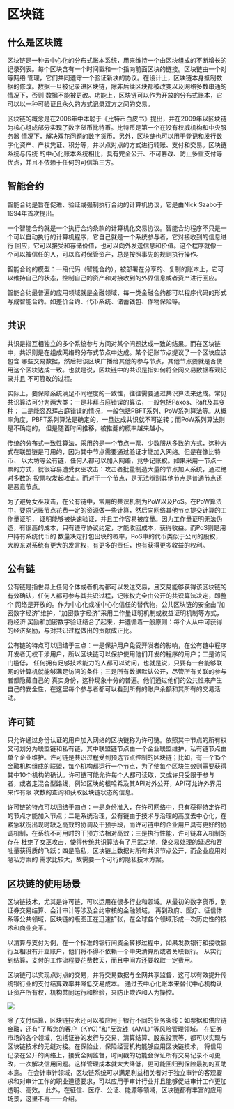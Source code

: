 # 区块链

## 什么是区块链

区块链是一种去中心化的分布式账本系统，用来维持一个由区块组成的不断增长的记录列表。每个区块含有一个时间戳和一个指向前面区块的链接。区块链由一个对等网络
管理，它们共同遵守一个验证新块的协议。在设计上，区块链本身抵制数据的修改。数据一旦被记录进区块链，除非后续区块都被改变以及网络多数串通的情况下，否则
数据不能被更改。功能上，区块链可以作为开放的分布式账本，它可以以一种可验证且永久的方式记录双方之间的交易。

区块链的概念是在2008年中本聪于《比特币白皮书》提出，并在2009年以区块链为核心组成部分实现了数字货币比特币。比特币是第一个在没有权威机构和中央服务器
情况下，解决双花问题的数字货币。另外，区块链也可以用于登记和发行数字化资产、产权凭证、积分等，并以点对点的方式进行转账、支付和交易。区块链系统与传统
的中心化账本系统相比，具有完全公开、不可篡改、防止多重支付等优点，并且不依赖于任何的可信第三方。

## 智能合约

智能合约是旨在促进、验证或强制执行合约的计算机协议，它是由Nick Szabo于1994年首次提出。

一个智能合约就是一个执行合约条款的计算机化交易协议。智能合约程序不只是一个可以自动执行的计算机程序，它自己就是一个系统参与者，它对接收到的信息进行
回应，它可以接受和存储价值，也可以向外发送信息和价值。这个程序就像一个可以被信任的人，可以临时保管资产，总是按照事先的规则执行操作。

智能合约的模型：一段代码（智能合约），被部署在分享的、复制的账本上，它可以维持自己的状态，控制自己的资产和对接收到的外界信息或者资产进行回应。

智能合约最普遍的应用领域就是金融领域，每一类金融合约都可以程序代码的形式写成智能合约。如差价合约、代币系统、储蓄钱包、作物保险等。

## 共识

共识是指互相独立的多个系统参与方间对某个问题达成一致的结果。而在区块链中，共识则是在组成网络的分布式节点中达成。某个记账节点提议了一个区块应该包含
哪些交易数据，然后把该区块广播给其他的参与节点，其他节点要就是否使用这个区块达成一致。也就是说，区块链中的共识是指如何将全网交易数据客观记录并且
不可篡改的过程。

实际上，要保障系统满足不同程度的一致性，往往需要通过共识算法来达成。常见共识算法可分为两大类：一是非拜占庭错误的算法，一般包括Paxos、Raft及其变种；
二是能容忍拜占庭错误的情况，一般包括PBFT系列、PoW系列算法等。从概率角度，PBFT系列算法是确定的，一旦达成共识就不可逆转；而PoW系列算法则是不确定的，
但是随着时间推移，被推翻的概率越来越小。

传统的分布式一致性算法，采用的是一个节点一票、少数服从多数的方式，这种方式在联盟链是可用的，因为其中节点需要通过验证才能加入网络。但是在像比特币、
以太坊等公有链，任何人都可以加入网络，竞争记账权。如果采用一节点一票的方式，就很容易遭受女巫攻击：攻击者批量制造大量的节点加入系统，通过绝对多数的
投票权发起攻击。而对于一个节点，是无法辨别其他节点是普通节点还是恶意节点。

为了避免女巫攻击，在公有链中，常用的共识机制为PoW以及PoS。在PoW算法中，要求记账节点花费一定的资源做一些计算，然后向网络其他节点提交计算的工作量证明，
证明能够被快速验证，并且工作容易被度量。因为工作量证明无法伪造，有很高的成本，只有遵守协议约定，才能收回成本，获得收益。而PoS则是用户持有系统代币的
数量决定打包出块的概率，PoS中的代币类似于公司的股权，大股东对系统有更大的发言权，有更多的责任，也有获得更多收益的权利。

## 公有链

公有链是指世界上任何个体或者机构都可以发送交易，且交易能够获得该区块链的有效确认，任何人都可参与其共识过程，记账权完全由公开的共识算法决定，即整个
网络是开放的。作为中心化或准中心化信任的替代物，公共区块链的安全由“加密数字经济”维护，“加密数字经济”采用工作量证明机制或权益证明机制等方式，将经济
奖励和加密数字验证结合了起来，并遵循着一般原则：每个人从中可获得的经济奖励，与对共识过程做出的贡献成正比。

公有链的特点可以归结于三点：一是保护用户免受开发者的影响，在公有链中程序开发者无权干涉用户，所以区块链可以保护使用他们开发的程序的用户；二是访问门槛低，
任何拥有足够技术能力的人都可以访问，也就是说，只要有一台能够联网的计算机就能够满足访问的条件；三是所有数据默认公开，尽管所有关联的参与者都隐藏自己的
真实身份，这种现象十分的普遍。他们通过他们的公共性来产生自己的安全性，在这里每个参与者都可以看到所有的账户余额和其所有的交易活动。

## 许可链

只允许通过身份认证的用户加入网络的区块链称为许可链。依照其中节点的所有权又可划分为联盟链和私有链，其中联盟链节点由一个企业联盟维护，私有链节点由
单个企业维护。许可链是共识过程受到预选节点控制的区块链；比如，有一个15个金融机构组成的联盟，每个机构都运行一个节点，为了使每个区块生效则需要获得
其中10个机构的确认。许可链可能允许每个人都可读取，又或许只受限于参与者，或者走混合型路线，例如区块的根哈希及其API对外公开，API可允许外界用来作有限
次数的查询和获取区块链状态的信息。

许可链的特点可以归结于四点：一是身份准入，在许可网络中，只有获得特定许可的节点才能加入节点；二是系统治理，公有链由于技术与治理的高度去中心化，在
紧急状况出现时缺乏高效的协调及干预手段，而许可链中的企业用户具有更好的协调机制，在系统不可用时的干预方法相对高效；三是执行性能，许可链准入机制的存在
杜绝了女巫攻击，使得传统共识算法有了用武之地，使交易处理的延迟和吞吐量获得质的飞跃；四是隐私，区块链上数据对所有共识节点公开，而企业应用对隐私方案的
需求比较大，故需要一个可行的隐私技术方案。

## 区块链的使用场景

区块链技术，尤其是许可链，可以运用在很多行业和领域。从最初的数字货币，到证券交易结算、会计审计等涉及合约审核的金融领域，
再到政府、医疗、征信体系等公共领域，区块链的版图正在迅速扩张，在全球各个领域形成一次历史性的技术和商业变革。

以清算与支付为例，在一个标准的银行间资金转移过程中，如果发款银行和接收银行互相没有开立账户，他们将不得不依赖一个中央清算所或者关联银行。
从实行到结算，支付的工作流程要花费数天，而且中间方还要收取一定费用。

区块链可以实现点对点的交易，并将交易数据与全网共享监督，这可以有效提升传统银行业的支付结算效率并降低交易成本。
通过去中心化账本来替代中心机构认证资产所有权，机构共同运行和检验，来防止欺诈和人为操控。

![](/img/4e1a2af8fb4b7db9098b371badf76fb8.jpg)

除了支付结算，区块链技术还可以被应用于银行不同的业务条线：如票据和供应链金融，还有“了解您的客户（KYC）”和“反洗钱（AML）”等风险管理领域。
在证券市场的各个领域，包括证券的发行与交易、清算结算、股东投票等，都可以实现与区块链技术的无缝对接。在保险业，保险经营机构能够应用区块链技术，
将信用记录在公开的网络上，接受全网监督，时间戳的功能会保证所有交易记录不可更改，一次解决信用问题。这样管理成本就大大降低，更可能回归到保险最初的互助本意。
在会计审计领域，区块链系统可以满足利益相关者对于独立审计的客观要求和对审计工作的职业道德要求，可以应用于审计行业并且能够促进审计工作更加透明、高效。
此外，在征信、医疗、公证、能源等领域，区块链都有丰富的应用场景，这里不再一一介绍。
